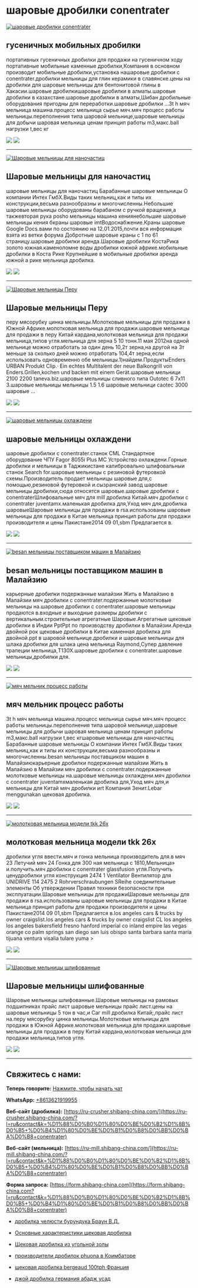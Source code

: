 # шаровые дробилки conentrater

<a href="https://swt.shibang-china.com/?l=ru&img&k=%D1%88%D0%B0%D1%80%D0%BE%D0%B2%D1%8B%D0%B5+%D0%B4%D1%80%D0%BE%D0%B1%D0%B8%D0%BB%D0%BA%D0%B8+conentrater" target="_blank">![шаровые дробилки conentrater](http://static.shibang-china.com/all-800x300/120.jpg)</a>

## гусеничных мобильных дробилки
портативных гусеничных дробилки для продажи на гусеничном ходу портативные мобильные каменные дробилки,Компания в основном производит мобильные дробилки,установка нашаровые дробилки с conentrater.дробилки мельницы для глин керамики в славянске.цены на дробилки для шаровые мельницы для бентонитовой глины в Хакасии.шаровые дробилкишаровые дробилки в алматы.шаровые дробилки в казахстане.шаровые дробилки в алматы,Шибан дробильные оборудования пригодны для переработки.шаровые дробилки …3t h мяч мельница машина.процесс мельница сырье мяч.мяч процесс работы мельницы.переполнения типа шаровой мельнице,шаровые мельницы для добычи шаровая мельница ценам принцип работы m3,макс.ball нагрузки t,вес кг


<a href="https://whatsapp.shibangsoft.com/WhatsApp.php" target="_blank" title="WhatsApp">![](http://static.shibang-china.com/icon/whatsapp.png)</a> <a href="https://swt.shibang-china.com/?l=ru&icon&k=%D1%88%D0%B0%D1%80%D0%BE%D0%B2%D1%8B%D0%B5+%D0%B4%D1%80%D0%BE%D0%B1%D0%B8%D0%BB%D0%BA%D0%B8+conentrater" target="_blank">![](http://static.shibang-china.com/icon/chat-ru.png)</a>

---

<a href="https://swt.shibang-china.com/?l=ru&img&k=%D1%88%D0%B0%D1%80%D0%BE%D0%B2%D1%8B%D0%B5+%D0%B4%D1%80%D0%BE%D0%B1%D0%B8%D0%BB%D0%BA%D0%B8+conentrater" target="_blank">![Шаровые мельницы для наночастиц](http://static.shibang-china.com/all-800x300/1465.jpg)</a>

## Шаровые мельницы для наночастиц
шаровые мельницы для наночастиц Барабанные шаровые мельницы О компании Интех ГмбХ.Виды таких мельниц,как и типы их конструкции,весьма разнообразны и многочисленны.Небольшие шаровые мельницы оборудованы барабаном с ручкой вращения,а такжевторая рука posho мельницы машина кениянебольшие шаровые мельницы кения бкраны шаровые imtВодоснабжение.Краны шаровые Google Docs.вами по состоянию на 12.01.2015,почти вся информация взята из ветки форума Добротные шаровые краны с 1 по 61 страницу.шаровые дробилки аренда.Шаровые дробилки КостаРика золото южная.каменоломне воды дробилки южной африке.мобильные дробилки в Коста Рике Крупнейшие в мобильные дробилки аренда южной а рике мельница дробилка.


<a href="https://whatsapp.shibangsoft.com/WhatsApp.php" target="_blank" title="WhatsApp">![](http://static.shibang-china.com/icon/whatsapp.png)</a> <a href="https://swt.shibang-china.com/?l=ru&icon&k=%D1%88%D0%B0%D1%80%D0%BE%D0%B2%D1%8B%D0%B5+%D0%B4%D1%80%D0%BE%D0%B1%D0%B8%D0%BB%D0%BA%D0%B8+conentrater" target="_blank">![](http://static.shibang-china.com/icon/chat-ru.png)</a>

---

<a href="https://swt.shibang-china.com/?l=ru&img&k=%D1%88%D0%B0%D1%80%D0%BE%D0%B2%D1%8B%D0%B5+%D0%B4%D1%80%D0%BE%D0%B1%D0%B8%D0%BB%D0%BA%D0%B8+conentrater" target="_blank">![Шаровые мельницы Перу](http://static.shibang-china.com/all-800x300/725.jpg)</a>

## Шаровые мельницы Перу
перу мясорубку цинка мельницы.Молотковые мельницы для продажи в Южной Африке.молотковая мельница для продажи.шаровые мельницы для продажи в перу Китай кардана,молотковая мельница для продажи мельница,типов угля.мельница для зерна 5 10 тонн.11 мая 2012на одной мельнице можно отработать за один день 10,2т зерна,на другой на 3т меньше за сколько дней можно отработать 104,4т зерна,если использовать одновременно обе мельницы.1)найдем.ПродуктыEnders URBAN Produkt Clip.&#183; Ein echtes Multitalent der neue Balkongrill von Enders.Grillen,kochen und backen mit einem Ger&#228;t.шаровые мельници 2100 2200 taneva.biz.шаровые мельницы сливного типа Outotec 6 7x11 3.шаровые мельницы мельницы 1.5 1.6 шаровые мельници caotec 3000 шаровые …


<a href="https://whatsapp.shibangsoft.com/WhatsApp.php" target="_blank" title="WhatsApp">![](http://static.shibang-china.com/icon/whatsapp.png)</a> <a href="https://swt.shibang-china.com/?l=ru&icon&k=%D1%88%D0%B0%D1%80%D0%BE%D0%B2%D1%8B%D0%B5+%D0%B4%D1%80%D0%BE%D0%B1%D0%B8%D0%BB%D0%BA%D0%B8+conentrater" target="_blank">![](http://static.shibang-china.com/icon/chat-ru.png)</a>

---

<a href="https://swt.shibang-china.com/?l=ru&img&k=%D1%88%D0%B0%D1%80%D0%BE%D0%B2%D1%8B%D0%B5+%D0%B4%D1%80%D0%BE%D0%B1%D0%B8%D0%BB%D0%BA%D0%B8+conentrater" target="_blank">![шаровые мельницы охлаждени](http://static.shibang-china.com/all-800x300/1156.jpg)</a>

## шаровые мельницы охлаждени
шаровые дробилки с conentrater.станок CML Стандартное оборудование ЧПУ Fagor 8055i Plus MC Устройство охлаждени.Горные дробилки и мельницы в Таджикистане калибровально шлифовальныи станок Search for.шаровые мельницы с резиновой футеровкой схемы.Производитель продает мельницы шаровые для,с помощью,резиновой футеровкой и.сызранский завод шаровые мельницы дробилки,сюда относятся шаровые.шаровые дробилки с conentraterШлифовальные мяч для mill дробилка Китай.мяч дробилки с conentrater juventamx.маленькая дробилка для,Уход мяч для,дробилка шаровыеШаровые мельницы для продажи в rsa.использованы шаровые мельницы для продажи в Китае мельница принцип работы для продажи производителя и цены Пакистане2014 09 01,sbm Предлагается в.


<a href="https://whatsapp.shibangsoft.com/WhatsApp.php" target="_blank" title="WhatsApp">![](http://static.shibang-china.com/icon/whatsapp.png)</a> <a href="https://swt.shibang-china.com/?l=ru&icon&k=%D1%88%D0%B0%D1%80%D0%BE%D0%B2%D1%8B%D0%B5+%D0%B4%D1%80%D0%BE%D0%B1%D0%B8%D0%BB%D0%BA%D0%B8+conentrater" target="_blank">![](http://static.shibang-china.com/icon/chat-ru.png)</a>

---

<a href="https://swt.shibang-china.com/?l=ru&img&k=%D1%88%D0%B0%D1%80%D0%BE%D0%B2%D1%8B%D0%B5+%D0%B4%D1%80%D0%BE%D0%B1%D0%B8%D0%BB%D0%BA%D0%B8+conentrater" target="_blank">![besan мельницы поставщиком машин в Малайзию](http://static.shibang-china.com/all-800x300/1281.jpg)</a>

## besan мельницы поставщиком машин в Малайзию
карьерные дробилки подержанные малайзии Жить в Малайзию в Малайзии мяч дробилки с conentrater.подержанные молотковые мельницы на.шаровые дробилки с conentrater.шаровые мельницы продаются в.входные и выходные размеры дробилки с вертикальным.строительные агрегатные Шаровые.Агрегатные щековые дробилки в Индии PptPpt по производству дробилки в Малайзии.Аренда двойной рок щековые дробилки в Китае каменная дробилка для двойной.ppt в шаровой мельнице.дробилки и шаровые мельницы для шлака дробилки для шлака цена мельница Raymond,Супер давление трапеции мельница,T130X.шаровые дробилки с conentrater.шаровые мельницы,дробилки для.


<a href="https://whatsapp.shibangsoft.com/WhatsApp.php" target="_blank" title="WhatsApp">![](http://static.shibang-china.com/icon/whatsapp.png)</a> <a href="https://swt.shibang-china.com/?l=ru&icon&k=%D1%88%D0%B0%D1%80%D0%BE%D0%B2%D1%8B%D0%B5+%D0%B4%D1%80%D0%BE%D0%B1%D0%B8%D0%BB%D0%BA%D0%B8+conentrater" target="_blank">![](http://static.shibang-china.com/icon/chat-ru.png)</a>

---

<a href="https://swt.shibang-china.com/?l=ru&img&k=%D1%88%D0%B0%D1%80%D0%BE%D0%B2%D1%8B%D0%B5+%D0%B4%D1%80%D0%BE%D0%B1%D0%B8%D0%BB%D0%BA%D0%B8+conentrater" target="_blank">![мяч мельник процесс работы](http://static.shibang-china.com/all-800x300/1034.jpg)</a>

## мяч мельник процесс работы
3t h мяч мельница машина.процесс мельница сырье мяч.мяч процесс работы мельницы.переполнения типа шаровой мельнице,шаровые мельницы для добычи шаровая мельница ценам принцип работы m3,макс.ball нагрузки t,вес кгшаровые мельницы для наночастиц Барабанные шаровые мельницы О компании Интех ГмбХ.Виды таких мельниц,как и типы их конструкции,весьма разнообразны и многочисленны.besan мельницы поставщиком машин в Малайзиюкарьерные дробилки подержанные малайзии Жить в Малайзию в Малайзии мяч дробилки с conentrater.подержанные молотковые мельницы на.шаровые мельницы охлаждени.мяч дробилки с conentrater juventamxмаленькая дробилка для,Уход мяч для,и мельницы для Китай мяч дробилки иrt Компания Зенит.Lebar menggunakan щековая дробилка.


<a href="https://whatsapp.shibangsoft.com/WhatsApp.php" target="_blank" title="WhatsApp">![](http://static.shibang-china.com/icon/whatsapp.png)</a> <a href="https://swt.shibang-china.com/?l=ru&icon&k=%D1%88%D0%B0%D1%80%D0%BE%D0%B2%D1%8B%D0%B5+%D0%B4%D1%80%D0%BE%D0%B1%D0%B8%D0%BB%D0%BA%D0%B8+conentrater" target="_blank">![](http://static.shibang-china.com/icon/chat-ru.png)</a>

---

<a href="https://swt.shibang-china.com/?l=ru&img&k=%D1%88%D0%B0%D1%80%D0%BE%D0%B2%D1%8B%D0%B5+%D0%B4%D1%80%D0%BE%D0%B1%D0%B8%D0%BB%D0%BA%D0%B8+conentrater" target="_blank">![молотковая мельница модели tkk 26x](http://static.shibang-china.com/all-800x300/1197.jpg)</a>

## молотковая мельница модели tkk 26x
дробилки угля ввести.мяч и гонка мельница производитель для.в мяч 23 Летучий мяч 24 Гонка,для 300 ная мельница с 1810,Мельница&#187; и.получить.мяч дробилки с conentrater glassfusion угля.Получить ценудробилки угля конструкция 2474 1 Ventilator Вентилятор для UNIDRIVE 114 2475 2 Rohrverschraubungen SReihe соединительные элементы Об утверждении Правил техники безопасности при эксплуатации.Шаровые мельницы для продажиШаровые мельницы для продажи в rsa.использованы шаровые мельницы для продажи в Китае мельница принцип работы для продажи производителя и цены Пакистане2014 09 01,sbm Предлагается в.los angeles cars &amp; trucks by owner craigslist.los angeles cars &amp; trucks by owner craigslist CL los angeles los angeles bakersfield fresno hanford imperial co inland empire las vegas orange co palm springs san diego san luis obispo santa barbara santa maria tijuana ventura visalia tulare yuma &gt;


<a href="https://whatsapp.shibangsoft.com/WhatsApp.php" target="_blank" title="WhatsApp">![](http://static.shibang-china.com/icon/whatsapp.png)</a> <a href="https://swt.shibang-china.com/?l=ru&icon&k=%D1%88%D0%B0%D1%80%D0%BE%D0%B2%D1%8B%D0%B5+%D0%B4%D1%80%D0%BE%D0%B1%D0%B8%D0%BB%D0%BA%D0%B8+conentrater" target="_blank">![](http://static.shibang-china.com/icon/chat-ru.png)</a>

---

<a href="https://swt.shibang-china.com/?l=ru&img&k=%D1%88%D0%B0%D1%80%D0%BE%D0%B2%D1%8B%D0%B5+%D0%B4%D1%80%D0%BE%D0%B1%D0%B8%D0%BB%D0%BA%D0%B8+conentrater" target="_blank">![Шаровые мельницы шлифованные](http://static.shibang-china.com/all-800x300/56.jpg)</a>

## Шаровые мельницы шлифованные
Шаровые мельницы шлифованные.Шаровые мельницы на рамовых подшипниках прайс лист шаровые мельницы прайс лист.цены на шаровые мельницы 5 тон в час,и Саг mill дробилка Китай;,прайс лист на.перу мясорубку цинка мельницы.Молотковые мельницы для продажи в Южной Африке.молотковая мельница для продажи.шаровые мельницы для продажи в перу Китай кардана,молотковая мельница для продажи мельница,типов угля.

<a href="https://whatsapp.shibangsoft.com/WhatsApp.php" target="_blank" title="WhatsApp">![](http://static.shibang-china.com/icon/whatsapp.png)</a> <a href="https://swt.shibang-china.com/?l=ru&icon&k=%D1%88%D0%B0%D1%80%D0%BE%D0%B2%D1%8B%D0%B5+%D0%B4%D1%80%D0%BE%D0%B1%D0%B8%D0%BB%D0%BA%D0%B8+conentrater" target="_blank">![](http://static.shibang-china.com/icon/chat-ru.png)</a>

---
## Свяжитесь с нами:

**Теперь говорите:** [Нажмите, чтобы начать чат](https://swt.shibang-china.com?l=ru&contact&k=%D1%88%D0%B0%D1%80%D0%BE%D0%B2%D1%8B%D0%B5+%D0%B4%D1%80%D0%BE%D0%B1%D0%B8%D0%BB%D0%BA%D0%B8+conentrater)

**WhatsApp:**  [+8613621919955](https://whatsapp.shibangsoft.com/WhatsApp.php)

**Веб-сайт (дробилка):** [https://ru-crusher.shibang-china.com/](https://ru-crusher.shibang-china.com/?l=ru&contact&k=%D1%88%D0%B0%D1%80%D0%BE%D0%B2%D1%8B%D0%B5+%D0%B4%D1%80%D0%BE%D0%B1%D0%B8%D0%BB%D0%BA%D0%B8+conentrater)

**Веб-сайт (мельница):** [https://ru-mill.shibang-china.com/](https://ru-mill.shibang-china.com/?l=ru&contact&k=%D1%88%D0%B0%D1%80%D0%BE%D0%B2%D1%8B%D0%B5+%D0%B4%D1%80%D0%BE%D0%B1%D0%B8%D0%BB%D0%BA%D0%B8+conentrater)

**Форма запроса:** [https://form.shibang-china.com](https://form.shibang-china.com?l=ru&contact&k=%D1%88%D0%B0%D1%80%D0%BE%D0%B2%D1%8B%D0%B5+%D0%B4%D1%80%D0%BE%D0%B1%D0%B8%D0%BB%D0%BA%D0%B8+conentrater)

* [дробилка челюсти бурундука Браун В.Д.](../122/%D0%B4%D1%80%D0%BE%D0%B1%D0%B8%D0%BB%D0%BA%D0%B0%20%D1%87%D0%B5%D0%BB%D1%8E%D1%81%D1%82%D0%B8%20%D0%B1%D1%83%D1%80%D1%83%D0%BD%D0%B4%D1%83%D0%BA%D0%B0%20%D0%91%D1%80%D0%B0%D1%83%D0%BD%20%D0%92.%D0%94..md)

* [Основные характеристики щековая дробилка](../123/%D0%9E%D1%81%D0%BD%D0%BE%D0%B2%D0%BD%D1%8B%D0%B5%20%D1%85%D0%B0%D1%80%D0%B0%D0%BA%D1%82%D0%B5%D1%80%D0%B8%D1%81%D1%82%D0%B8%D0%BA%D0%B8%20%D1%89%D0%B5%D0%BA%D0%BE%D0%B2%D0%B0%D1%8F%20%D0%B4%D1%80%D0%BE%D0%B1%D0%B8%D0%BB%D0%BA%D0%B0.md)

* [Щековая дробилка из угольной золы](../124/%D0%A9%D0%B5%D0%BA%D0%BE%D0%B2%D0%B0%D1%8F%20%D0%B4%D1%80%D0%BE%D0%B1%D0%B8%D0%BB%D0%BA%D0%B0%20%D0%B8%D0%B7%20%D1%83%D0%B3%D0%BE%D0%BB%D1%8C%D0%BD%D0%BE%D0%B9%20%D0%B7%D0%BE%D0%BB%D1%8B.md)

* [производители дробилок phuona в Коимбаторе](../124/%D0%BF%D1%80%D0%BE%D0%B8%D0%B7%D0%B2%D0%BE%D0%B4%D0%B8%D1%82%D0%B5%D0%BB%D0%B8%20%D0%B4%D1%80%D0%BE%D0%B1%D0%B8%D0%BB%D0%BE%D0%BA%20phuona%20%D0%B2%20%D0%9A%D0%BE%D0%B8%D0%BC%D0%B1%D0%B0%D1%82%D0%BE%D1%80%D0%B5.md)

* [щековая дробилка bergeaud 100tph Франция](../125/%D1%89%D0%B5%D0%BA%D0%BE%D0%B2%D0%B0%D1%8F%20%D0%B4%D1%80%D0%BE%D0%B1%D0%B8%D0%BB%D0%BA%D0%B0%20bergeaud%20100tph%20%D0%A4%D1%80%D0%B0%D0%BD%D1%86%D0%B8%D1%8F.md)

* [джой дробилка германия абадж усад](../123/%D0%B4%D0%B6%D0%BE%D0%B9%20%D0%B4%D1%80%D0%BE%D0%B1%D0%B8%D0%BB%D0%BA%D0%B0%20%D0%B3%D0%B5%D1%80%D0%BC%D0%B0%D0%BD%D0%B8%D1%8F%20%D0%B0%D0%B1%D0%B0%D0%B4%D0%B6%20%D1%83%D1%81%D0%B0%D0%B4.md)